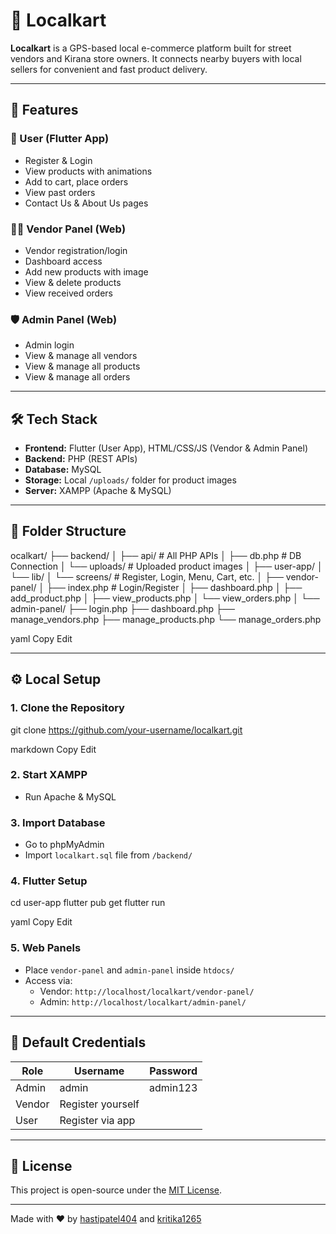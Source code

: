 # 🛒 Localkart

**Localkart** is a GPS-based local e-commerce platform built for street vendors and Kirana store owners. It connects nearby buyers with local sellers for convenient and fast product delivery.

---

## 🚀 Features

### 👤 User (Flutter App)
- Register & Login
- View products with animations
- Add to cart, place orders
- View past orders
- Contact Us & About Us pages

### 🧑‍🍳 Vendor Panel (Web)
- Vendor registration/login
- Dashboard access
- Add new products with image
- View & delete products
- View received orders

### 🛡️ Admin Panel (Web)
- Admin login
- View & manage all vendors
- View & manage all products
- View & manage all orders

---

## 🛠️ Tech Stack

- **Frontend:** Flutter (User App), HTML/CSS/JS (Vendor & Admin Panel)
- **Backend:** PHP (REST APIs)
- **Database:** MySQL
- **Storage:** Local `/uploads/` folder for product images
- **Server:** XAMPP (Apache & MySQL)

---

## 📁 Folder Structure
ocalkart/
├── backend/
│ ├── api/ # All PHP APIs
│ ├── db.php # DB Connection
│ └── uploads/ # Uploaded product images
│
├── user-app/
│ └── lib/
│ └── screens/ # Register, Login, Menu, Cart, etc.
│
├── vendor-panel/
│ ├── index.php # Login/Register
│ ├── dashboard.php
│ ├── add_product.php
│ ├── view_products.php
│ └── view_orders.php
│
└── admin-panel/
├── login.php
├── dashboard.php
├── manage_vendors.php
├── manage_products.php
└── manage_orders.php

yaml
Copy
Edit

---

## ⚙️ Local Setup

### 1. Clone the Repository
git clone https://github.com/your-username/localkart.git

markdown
Copy
Edit

### 2. Start XAMPP
- Run Apache & MySQL

### 3. Import Database
- Go to phpMyAdmin
- Import `localkart.sql` file from `/backend/`

### 4. Flutter Setup
cd user-app
flutter pub get
flutter run

yaml
Copy
Edit

### 5. Web Panels
- Place `vendor-panel` and `admin-panel` inside `htdocs/`
- Access via:
  - Vendor: `http://localhost/localkart/vendor-panel/`
  - Admin: `http://localhost/localkart/admin-panel/`

---

## 🔐 Default Credentials

| Role   | Username | Password   |
|--------|----------|------------|
| Admin  | admin    | admin123   |
| Vendor | Register yourself |
| User   | Register via app   |

---
## 📄 License

This project is open-source under the [MIT License](LICENSE).

---

Made with ❤️ by [hastipatel404](https://github.com/hastipatel404) and [kritika1265](https://github.com/kritika1265)